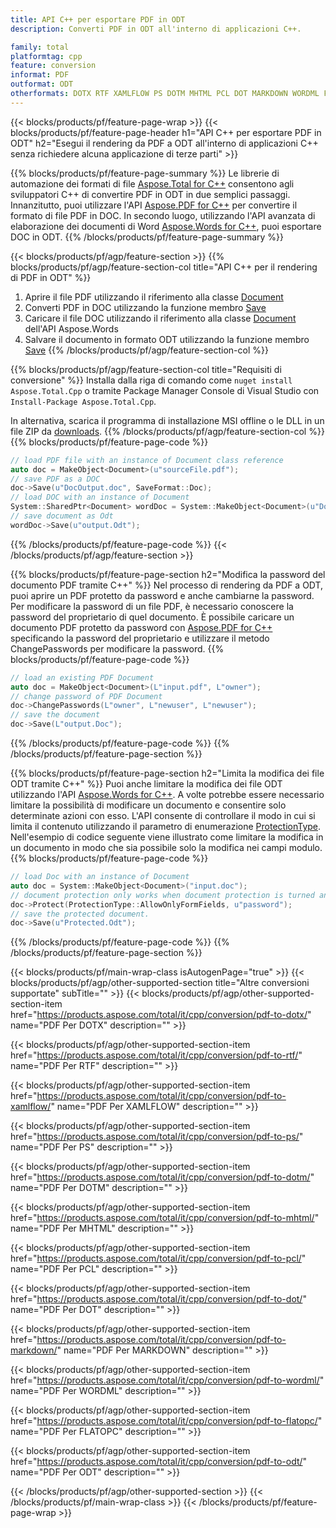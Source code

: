```yaml
---
title: API C++ per esportare PDF in ODT
description: Converti PDF in ODT all'interno di applicazioni C++.

family: total
platformtag: cpp
feature: conversion
informat: PDF
outformat: ODT
otherformats: DOTX RTF XAMLFLOW PS DOTM MHTML PCL DOT MARKDOWN WORDML FLATOPC DOCM
---
```

{{< blocks/products/pf/feature-page-wrap >}}
{{< blocks/products/pf/feature-page-header h1="API C++ per esportare PDF in ODT" h2="Esegui il rendering da PDF a ODT all'interno di applicazioni C++ senza richiedere alcuna applicazione di terze parti" >}}

{{% blocks/products/pf/feature-page-summary %}}
Le librerie di automazione dei formati di file [Aspose.Total for C++](https://products.aspose.com/total/cpp/) consentono agli sviluppatori C++ di convertire PDF in ODT in due semplici passaggi. Innanzitutto, puoi utilizzare l'API [Aspose.PDF for C++](https://products.aspose.com/pdf/cpp/) per convertire il formato di file PDF in DOC. In secondo luogo, utilizzando l'API avanzata di elaborazione dei documenti di Word [Aspose.Words for C++](https://products.aspose.com/words/cpp/), puoi esportare DOC in ODT. 
{{% /blocks/products/pf/feature-page-summary  %}}

{{< blocks/products/pf/agp/feature-section >}}
{{% blocks/products/pf/agp/feature-section-col title="API C++ per il rendering di PDF in ODT" %}}
1. Aprire il file PDF utilizzando il riferimento alla classe [Document](https://reference.aspose.com/pdf/cpp/class/aspose.pdf.document)
2. Converti PDF in DOC utilizzando la funzione membro [Save](https://reference.aspose.com/pdf/cpp/class/aspose.pdf.document#adb8061c585440fde49c1263e68837f01)
3. Caricare il file DOC utilizzando il riferimento alla classe [Document](https://reference.aspose.com/words/cpp/class/aspose.words.document) dell'API Aspose.Words
4. Salvare il documento in formato ODT utilizzando la funzione membro [Save](https://reference.aspose.com/words/cpp/class/aspose.words.document#save_stream_saveformat)
{{% /blocks/products/pf/agp/feature-section-col %}}

{{% blocks/products/pf/agp/feature-section-col title="Requisiti di conversione" %}}
Installa dalla riga di comando come ```nuget install Aspose.Total.Cpp``` o tramite Package Manager Console di Visual Studio con ```Install-Package Aspose.Total.Cpp```.

In alternativa, scarica il programma di installazione MSI offline o le DLL in un file ZIP da [downloads](https://releases.aspose.com/total/cpp).
{{% /blocks/products/pf/agp/feature-section-col %}}
{{% blocks/products/pf/feature-page-code %}}

```cpp
// load PDF file with an instance of Document class reference
auto doc = MakeObject<Document>(u"sourceFile.pdf");
// save PDF as a DOC 
doc->Save(u"DocOutput.doc", SaveFormat::Doc); 
// load DOC with an instance of Document
System::SharedPtr<Document> wordDoc = System::MakeObject<Document>(u"DocOutput.doc");
// save document as Odt
wordDoc->Save(u"output.Odt");  
```


{{% /blocks/products/pf/feature-page-code %}}
{{< /blocks/products/pf/agp/feature-section >}}

{{% blocks/products/pf/feature-page-section  h2="Modifica la password del documento PDF tramite C++" %}}
Nel processo di rendering da PDF a ODT, puoi aprire un PDF protetto da password e anche cambiarne la password. Per modificare la password di un file PDF, è necessario conoscere la password del proprietario di quel documento. È possibile caricare un documento PDF protetto da password con [Aspose.PDF for C++](https://products.aspose.com/pdf/cpp/) specificando la password del proprietario e utilizzare il metodo ChangePasswords per modificare la password.
{{% blocks/products/pf/feature-page-code %}}

```cpp
// load an existing PDF Document
auto doc = MakeObject<Document>(L"input.pdf", L"owner");
// change password of PDF Document
doc->ChangePasswords(L"owner", L"newuser", L"newuser");
// save the document
doc->Save(L"output.Doc");
```

{{% /blocks/products/pf/feature-page-code  %}}
{{% /blocks/products/pf/feature-page-section %}}

{{% blocks/products/pf/feature-page-section  h2="Limita la modifica dei file ODT tramite C++" %}}
Puoi anche limitare la modifica dei file ODT utilizzando l'API [Aspose.Words for C++](https://products.aspose.com/words/cpp/). A volte potrebbe essere necessario limitare la possibilità di modificare un documento e consentire solo determinate azioni con esso. L'API consente di controllare il modo in cui si limita il contenuto utilizzando il parametro di enumerazione [ProtectionType](https://reference.aspose.com/words/cpp/namespace/aspose.words#protectiontype). Nell'esempio di codice seguente viene illustrato come limitare la modifica in un documento in modo che sia possibile solo la modifica nei campi modulo.
{{% blocks/products/pf/feature-page-code %}}

```cpp
// load Doc with an instance of Document
auto doc = System::MakeObject<Document>("input.doc");
// document protection only works when document protection is turned and only editing in form fields is allowed.
doc->Protect(ProtectionType::AllowOnlyFormFields, u"password");
// save the protected document.
doc->Save(u"Protected.Odt");  
```

{{% /blocks/products/pf/feature-page-code  %}}
{{% /blocks/products/pf/feature-page-section %}}

{{< blocks/products/pf/main-wrap-class isAutogenPage="true" >}}
{{< blocks/products/pf/agp/other-supported-section title="Altre conversioni supportate" subTitle="" >}}
{{< blocks/products/pf/agp/other-supported-section-item href="https://products.aspose.com/total/it/cpp/conversion/pdf-to-dotx/" name="PDF Per DOTX" description="" >}}

{{< blocks/products/pf/agp/other-supported-section-item href="https://products.aspose.com/total/it/cpp/conversion/pdf-to-rtf/" name="PDF Per RTF" description="" >}}

{{< blocks/products/pf/agp/other-supported-section-item href="https://products.aspose.com/total/it/cpp/conversion/pdf-to-xamlflow/" name="PDF Per XAMLFLOW" description="" >}}

{{< blocks/products/pf/agp/other-supported-section-item href="https://products.aspose.com/total/it/cpp/conversion/pdf-to-ps/" name="PDF Per PS" description="" >}}

{{< blocks/products/pf/agp/other-supported-section-item href="https://products.aspose.com/total/it/cpp/conversion/pdf-to-dotm/" name="PDF Per DOTM" description="" >}}

{{< blocks/products/pf/agp/other-supported-section-item href="https://products.aspose.com/total/it/cpp/conversion/pdf-to-mhtml/" name="PDF Per MHTML" description="" >}}

{{< blocks/products/pf/agp/other-supported-section-item href="https://products.aspose.com/total/it/cpp/conversion/pdf-to-pcl/" name="PDF Per PCL" description="" >}}

{{< blocks/products/pf/agp/other-supported-section-item href="https://products.aspose.com/total/it/cpp/conversion/pdf-to-dot/" name="PDF Per DOT" description="" >}}

{{< blocks/products/pf/agp/other-supported-section-item href="https://products.aspose.com/total/it/cpp/conversion/pdf-to-markdown/" name="PDF Per MARKDOWN" description="" >}}

{{< blocks/products/pf/agp/other-supported-section-item href="https://products.aspose.com/total/it/cpp/conversion/pdf-to-wordml/" name="PDF Per WORDML" description="" >}}

{{< blocks/products/pf/agp/other-supported-section-item href="https://products.aspose.com/total/it/cpp/conversion/pdf-to-flatopc/" name="PDF Per FLATOPC" description="" >}}

{{< blocks/products/pf/agp/other-supported-section-item href="https://products.aspose.com/total/it/cpp/conversion/pdf-to-odt/" name="PDF Per ODT" description="" >}}


{{< /blocks/products/pf/agp/other-supported-section >}}
{{< /blocks/products/pf/main-wrap-class >}}
{{< /blocks/products/pf/feature-page-wrap >}}